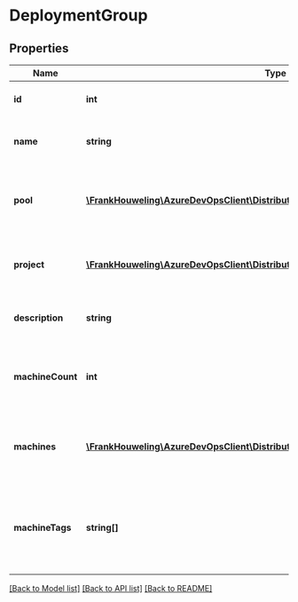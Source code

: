 # DeploymentGroup

## Properties
Name | Type | Description | Notes
------------ | ------------- | ------------- | -------------
**id** | **int** | Deployment group identifier. | [optional] 
**name** | **string** | Name of the deployment group. | [optional] 
**pool** | [**\FrankHouweling\AzureDevOpsClient\DistributedTask\Model\TaskAgentPoolReference**](TaskAgentPoolReference.md) | Deployment pool in which deployment agents are registered. | [optional] 
**project** | [**\FrankHouweling\AzureDevOpsClient\DistributedTask\Model\ProjectReference**](ProjectReference.md) | Project to which the deployment group belongs. | [optional] 
**description** | **string** | Description of the deployment group. | [optional] 
**machineCount** | **int** | Number of deployment targets in the deployment group. | [optional] 
**machines** | [**\FrankHouweling\AzureDevOpsClient\DistributedTask\Model\DeploymentMachine[]**](DeploymentMachine.md) | List of deployment targets in the deployment group. | [optional] 
**machineTags** | **string[]** | List of unique tags across all deployment targets in the deployment group. | [optional] 

[[Back to Model list]](../README.md#documentation-for-models) [[Back to API list]](../README.md#documentation-for-api-endpoints) [[Back to README]](../README.md)


